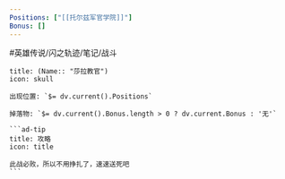 ```yaml
---
Positions: ["[[托尔兹军官学院]]"]
Bonus: []
---
```

#英雄传说/闪之轨迹/笔记/战斗
````ad-danger
title: (Name:: "莎拉教官")
icon: skull

出现位置: `$= dv.current().Positions`

掉落物: `$= dv.current().Bonus.length > 0 ? dv.current.Bonus : '无'`

```ad-tip
title: 攻略
icon: title

此战必败，所以不用挣扎了，速速送死吧
```

````
